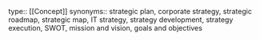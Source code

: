 type:: [[Concept]]
synonyms:: strategic plan, corporate strategy, strategic roadmap, strategic map, IT strategy, strategy development, strategy execution, SWOT, mission and vision, goals and objectives
